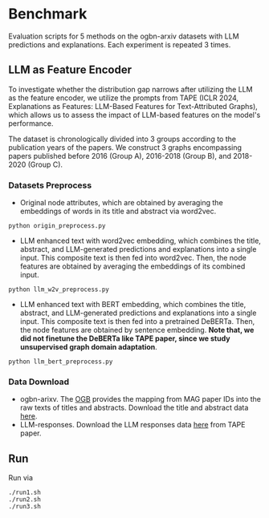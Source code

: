 # Benchmark
Evaluation scripts for 5 methods on the ogbn-arxiv datasets with LLM predictions and explanations. Each experiment is repeated 3 times.

## LLM as Feature Encoder
To investigate whether the distribution gap narrows after utilizing the LLM as the feature encoder, we utilize the prompts from TAPE (ICLR 2024, Explanations as Features: LLM-Based Features for Text-Attributed Graphs), which allows us to assess the impact of LLM-based features on the model's performance.

The dataset is chronologically divided into 3 groups according to the publication years of the papers. We construct 3 graphs encompassing papers published before 2016 (Group A), 2016-2018 (Group B), and 2018-2020 (Group C). 

### Datasets Preprocess
- Original node attributes, which are obtained by averaging the embeddings of words in its title and abstract via word2vec.
```
python origin_preprocess.py
```
- LLM enhanced text with word2vec embedding, which combines the title, abstract, and LLM-generated predictions and explanations into a single input. This composite text is then fed into word2vec. Then, the node features are obtained by averaging the embeddings of its combined input.
```
python llm_w2v_preprocess.py
```
- LLM enhanced text with BERT embedding, which combines the title, abstract, and LLM-generated predictions and explanations into a single input. This composite text is then fed into a pretrained DeBERTa. Then, the node features are obtained by sentence embedding. **Note that, we did not finetune the DeBERTa like TAPE paper, since we study unsupervised graph domain adaptation**.
```
python llm_bert_preprocess.py
```

### Data Download
- ogbn-arixv. The [OGB](https://ogb.stanford.edu/docs/nodeprop/) provides the mapping from MAG paper IDs into the raw texts of titles and abstracts. Download the title and abstract data [here](https://snap.stanford.edu/ogb/data/misc/ogbn_arxiv/titleabs.tsv.gz).
- LLM-responses. Download the LLM responses data [here](https://drive.google.com/file/d/1A6mZSFzDIhJU795497R6mAAM2Y9qutI5/view?usp=sharing) from TAPE paper.

## Run

Run via
```
./run1.sh
./run2.sh
./run3.sh
```